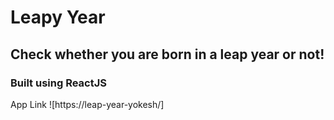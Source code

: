 # Leapy Year

## Check whether you are born in a leap year or not!

### Built using ReactJS

App Link ![https://leap-year-yokesh/]
